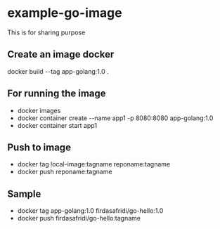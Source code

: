 # example-go-image
This is for sharing purpose

## Create an image docker
docker build --tag app-golang:1.0 .

## For running the image
- docker images
- docker container create --name app1 -p 8080:8080 app-golang:1.0
- docker container start app1

## Push to image
- docker tag local-image:tagname reponame:tagname
- docker push reponame:tagname

## Sample
- docker tag app-golang:1.0 firdasafridi/go-hello:1.0
- docker push firdasafridi/go-hello:tagname